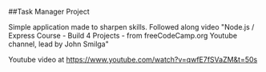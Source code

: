 ##Task Manager Project

Simple application made to sharpen skills. Followed along video "Node.js / Express Course - Build 4 Projects - from freeCodeCamp.org Youtube channel, lead by John Smilga"

Youtube video at https://www.youtube.com/watch?v=qwfE7fSVaZM&t=50s
